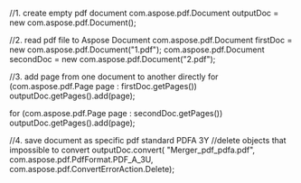 
//1. create empty pdf document
com.aspose.pdf.Document outputDoc = new com.aspose.pdf.Document();

//2. read pdf file to Aspose Document
com.aspose.pdf.Document firstDoc = new com.aspose.pdf.Document("1.pdf");
com.aspose.pdf.Document secondDoc = new com.aspose.pdf.Document("2.pdf");

//3. add page from one document to another directly
for (com.aspose.pdf.Page page : firstDoc.getPages())
    outputDoc.getPages().add(page);

for (com.aspose.pdf.Page page : secondDoc.getPages())
    outputDoc.getPages().add(page);

//4. save document as specific pdf standard PDFA 3Y
//delete objects that impossible to convert
outputDoc.convert(
        "Merger_pdf_pdfa.pdf",
        com.aspose.pdf.PdfFormat.PDF_A_3U,
        com.aspose.pdf.ConvertErrorAction.Delete);

